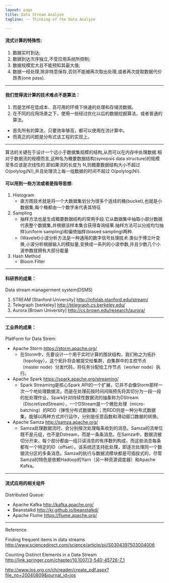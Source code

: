 ```yaml
---
layout: page
title: Data Stream Analyze
tagline: -- Thinking of the Data Analyze

---
```


#### 流式计算的特殊性:

1. 数据实时到达;
2. 数据到达次序独立,不受应用系统所控制;
3. 数据规模宏大且不能预知其最大值;
4. 数据一经处理,除非特意保存,否则不能被再次取出处理,或者再次提取数据代价昂贵(one pass).

---

#### 我们觉得流计算的技术难点不是算法：

1. 而是怎样在低成本、高可用的环境下快速的处理和存储流数据。
2. 在不同的应用场景之下，使用一些经过优化以后的数据挖掘算法，或者普通的算法。

- 首先所有的算法，只要效率够高，都可以使用在流计算中。
- 而真正的问题是分布式该工程的实现上。

---

算法的关键在于设计一个远小于数据集规模的结构,从而可以在内存中处理数据.相对于数据流的规模而言,这种名为概要数据结构(synopsis data structure)的规模至多应该是次线性的.即如果流的长度为 N,则概要数据结构大小不超过 O(polylog(N)),并且处理流上每一组数据的时间不超过 O(polylog(N)).

#### 可以用到一些方法或者是指导思想:

1. Histogram
    + 直方图技术就是将一个大数据集划分为很多个连续的桶(bucket),也就是小数据集,每个桶都由一个数字来代表其特征
2. Sampling
    + 抽样方法也是生成概要数据结构的常用手段.它从数据集中抽取小部分数据代表整个数据集,并根据该样本集合获得查询结果.抽样方法可以分成均匀抽样(uniform sampling)和偏倚抽样(biased sampling)两种.
    + (Wavelet)小波分析方法是一种通用的数字信号处理技术.类似于傅立叶变换,小波分析根据输入的模拟量,变换成一系列的小波参数,并且少数几个小波参数就拥有大部分能量
3. Hash Method
    + Bloom Filter

---

#### 科研界的成果：

Data stream managerment system(DSMS)

1. STREAM [Stanford University] http://infolab.stanford.edu/stream/
2. Telegraph [berkeley] http://telegraph.cs.berkeley.edu/
3. Aurora [Brown University] http://cs.brown.edu/research/aurora/

---

#### 工业界的成果：

PlatForm for Data Strem:

- Apache Storm https://storm.apache.org/
    + 在Storm中，先要设计一个用于实时计算的图状结构，我们称之为拓扑（topology）。这个拓扑将会被提交给集群，由集群中的主控节点（master node）分发代码，将任务分配给工作节点（worker node）执行。
- Apache Spark https://spark.apache.org/streaming/
    + Spark Streaming是核心Spark API的一个扩展，它并不会像Storm那样一次一个地处理数据流，而是在处理前按时间间隔预先将其切分为一段一段的批处理作业。Spark针对持续性数据流的抽象称为DStream（DiscretizedStream），一个DStream是一个微批处理（micro-batching）的RDD（弹性分布式数据集）；而RDD则是一种分布式数据集，能够以两种方式并行运作，分别是任意函数和滑动窗口数据的转换。
- Apache Samza http://samza.apache.org/
    + Samza处理数据流时，会分别按次处理每条收到的消息。Samza的流单位既不是元组，也不是Dstream，而是一条条消息。在Samza中，数据流被切分开来，每个部分都由一组只读消息的有序数列构成，而这些消息每条都有一个特定的ID（offset）。该系统还支持批处理，即逐次处理同一个数据流分区的多条消息。Samza的执行与数据流模块都是可插拔式的，尽管Samza的特色是依赖Hadoop的Yarn（另一种资源调度器）和Apache Kafka。

---

#### 流式应用的相关组件

Distributed Queue:

- Apache Kafka http://kafka.apache.org/
- Beanstalkd http://kr.github.io/beanstalkd/
- Apache Flume https://flume.apache.org/

---

Reference

Finding frequent items in data streams
http://www.sciencedirect.com/science/article/pii/S0304397503004006

Counting Distinct Elements in a Data Stream
http://link.springer.com/chapter/10.1007/3-540-45726-7_1

http://www.jos.org.cn/ch/reader/create_pdf.aspx?file_no=20040809&journal_id=jos
